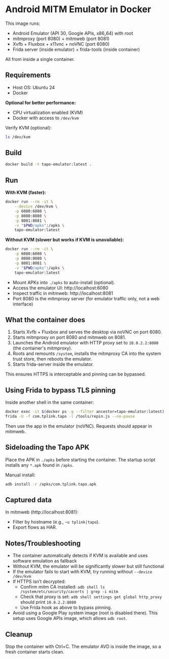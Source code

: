 # Android MITM Emulator in Docker

This image runs:
- Android Emulator (API 30, Google APIs, x86_64) with root
- mitmproxy (port 8080) + mitmweb (port 8081)
- Xvfb + Fluxbox + x11vnc + noVNC (port 6080)
- Frida server (inside emulator) + frida-tools (inside container)

All from inside a single container.

## Requirements

- Host OS: Ubuntu 24
- Docker

**Optional for better performance:**
- CPU virtualization enabled (KVM)
- Docker with access to `/dev/kvm`

Verify KVM (optional):
```bash
ls /dev/kvm
```

## Build

```bash
docker build -t tapo-emulator:latest .
```

## Run

**With KVM (faster):**
```bash
docker run --rm -it \
	--device /dev/kvm \
	-p 6080:6080 \
	-p 8080:8080 \
	-p 8081:8081 \
	-v "$PWD/apks":/apks \
	tapo-emulator:latest
```

**Without KVM (slower but works if KVM is unavailable):**
```bash
docker run --rm -it \
	-p 6080:6080 \
	-p 8080:8080 \
	-p 8081:8081 \
	-v "$PWD/apks":/apks \
	tapo-emulator:latest
```

- Mount APKs into `./apks` to auto-install (optional).
- Access the emulator UI: http://localhost:6080
- Inspect traffic in mitmweb: http://localhost:8081
- Port 8080 is the mitmproxy server (for emulator traffic only, not a web interface)

## What the container does

1. Starts Xvfb + Fluxbox and serves the desktop via noVNC on port 6080.
2. Starts mitmproxy on port 8080 and mitmweb on 8081.
3. Launches the Android emulator with HTTP proxy set to `10.0.2.2:8080` (the container's mitmproxy).
4. Roots and remounts `/system`, installs the mitmproxy CA into the system trust store, then reboots the emulator.
5. Starts frida-server inside the emulator.

This ensures HTTPS is interceptable and pinning can be bypassed.

## Using Frida to bypass TLS pinning

Inside another shell in the same container:
```bash
docker exec -it $(docker ps -q --filter ancestor=tapo-emulator:latest) bash
frida -U -f com.tplink.tapo -l /tools/repin.js --no-pause
```

Then use the app in the emulator (noVNC). Requests should appear in mitmweb.

## Sideloading the Tapo APK

Place the APK in `./apks` before starting the container. The startup script installs any `*.apk` found in `/apks`.

Manual install:
```bash
adb install -r /apks/com.tplink.tapo.apk
```

## Captured data

In mitmweb (http://localhost:8081):
- Filter by hostname (e.g., `~u tplink|tapo`).
- Export flows as HAR.

## Notes/Troubleshooting

- The container automatically detects if KVM is available and uses software emulation as fallback
- Without KVM, the emulator will be significantly slower but still functional
- If the emulator fails to start with KVM, try running without `--device /dev/kvm`
- If HTTPS isn’t decrypted:
    - Confirm mitm CA installed: `adb shell ls /system/etc/security/cacerts | grep -i mitm`
    - Check that proxy is set: `adb shell settings get global http_proxy` should print `10.0.2.2:8080`
    - Use Frida hook as above to bypass pinning.
- Avoid using a Google Play system image (root is disabled there). This setup uses Google APIs image, which allows `adb root`.

## Cleanup

Stop the container with Ctrl+C. The emulator AVD is inside the image, so a fresh container starts clean.
